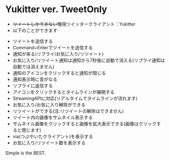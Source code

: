 # Yukitter ver. TweetOnly

- ~~ツイートしかできない~~俺得ツイッタークライアント：Yukitter
- 以下のことができます
 + ツイートを送信する
 + Command+Enterでツイートを送信する
 + 通知が来る(リプライ/お気に入り/リツイート)
 + お気に入り/リツイート通知は通知から7秒後に自動で消える(リプライ通知は自動では消えません)
 + 通知のアイコンをクリックすると通知が閉じる
 + 通知表示時に音がなる
 + リプライに返信する
 + アイコンをクリックするとタイムラインが展開する
 + StreamingAPIに対応(リアルタイムでタイムラインが流れます)
 + お気に入り/お気に入り解除ができる
 + リツイートができる(注:リツイートの解除はできません)
 + ツイート内の画像をサムネイル表示する
 + サムネイル画像をクリックすると画像を拡大表示できる(画像はクリックすると閉じます)
 + via(つぶやいたクライアント)を表示する
 + お気に入り/リツイート数を表示する

Simple is the BEST.